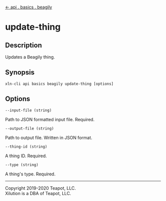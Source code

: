 [<- api . basics . beagily](index.md)

# update-thing

## Description

Updates a Beagily thing.

## Synopsis

```
xln-cli api basics beagily update-thing [options]
```

## Options

`--input-file (string)`

Path to JSON formatted input file. Required.

`--output-file (string)`

Path to output file. Written in JSON format.

`--thing-id (string)`

A thing ID. Required.

`--type (string)`

A thing's type. Required.

---

Copyright 2019-2020 Teapot, LLC.  
Xilution is a DBA of Teapot, LLC.
